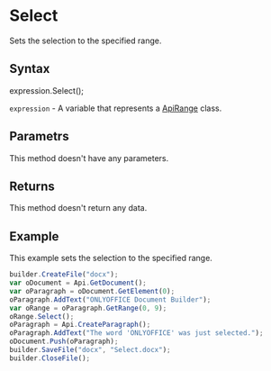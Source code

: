 # Select

Sets the selection to the specified range.

## Syntax

expression.Select();

`expression` - A variable that represents a [ApiRange](../ApiRange.md) class.

## Parametrs

This method doesn't have any parameters.

## Returns

This method doesn't return any data.

## Example

This example sets the selection to the specified range.

```javascript
builder.CreateFile("docx");
var oDocument = Api.GetDocument();
var oParagraph = oDocument.GetElement(0);
oParagraph.AddText("ONLYOFFICE Document Builder");
var oRange = oParagraph.GetRange(0, 9);
oRange.Select();
oParagraph = Api.CreateParagraph();
oParagraph.AddText("The word 'ONLYOFFICE' was just selected.");
oDocument.Push(oParagraph);
builder.SaveFile("docx", "Select.docx");
builder.CloseFile();
```